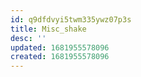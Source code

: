 ```yaml
---
id: q9dfdvyi5twm335ywz07p3s
title: Misc_shake
desc: ''
updated: 1681955578096
created: 1681955578096
---
```

